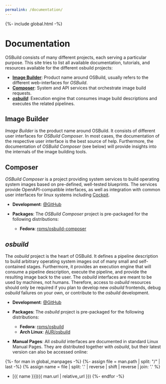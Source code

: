 ```yaml
---
permalink: /documentation/
---
```

{%- include global.html -%}

# Documentation

OSBuild consists of many different projects, each serving a particular purpose.
This site tries to list all available documentation, tutorials, and resources
available for the different osbuild projects:

* [**Image Builder**](#image-builder): Product name around OSBuild, usually
  refers to the different web-interfaces for *OSBuild*.
* [**Composer**](#composer): System and API services that orchestrate image
  build requests.
* [**_osbuild_**](#osbuild): Execution engine that consumes image build
  descriptions and executes the related pipelines.

## Image Builder

_Image Builder_ is the product name around OSBuild. It consists of different
user interfaces for _OSBuild Composer_. In most cases, the documentation of the
respective user interface is the best source of help. Furthermore, the
documentation of _OSBuild Composer_ (see below) will provide insights into the
internals of the image building tools.

## Composer

_OSBuild Composer_ is a project providing system services to build operating
system images based on pre-defined, well-tested blueprints. The services
provide OpenAPI-compatible interfaces, as well as integration with common user
interfaces for linux systems including [Cockpit](https://cockpit-project.org).

* **Development**: [@GitHub](https://github.com/osbuild/osbuild-composer)

* **Packages**: The _OSBuild Composer_ project is pre-packaged for the
  following distributions:

  * **Fedora**: [rpms/osbuild-composer](https://src.fedoraproject.org/rpms/osbuild-composer)

## _osbuild_

The _osbuild_ project is the heart of OSBuild. It defines a pipeline
description to build arbitrary operating system images out of many small and
self-contained stages. Furthermore, it provides an execution engine that will
consume a pipeline description, execute the pipeline, and provide the resulting
image back to the user. The _osbuild_ interfaces are meant to be used by
machines, not humans. Therefore, access to _osbuild_ resources should only be
required if you plan to develop new _osbuild_ frontends, debug _osbuild_
failures on your own, or contribute to the _osbuild_ development.

* **Development**: [@GitHub](https://github.com/osbuild/osbuild)

* **Packages**: The _osbuild_ project is pre-packaged for the following
  distributions:

  * **Fedora**: [rpms/osbuild](https://src.fedoraproject.org/rpms/osbuild)
  * **Arch Linux**: [AUR/osbuild](https://aur.archlinux.org/packages/osbuild/)

* **Manual Pages**: All _osbuild_ interfaces are documented in standard Linux
  Manual Pages. They are distributed together with _osbuild_, but their latest
  version can also be accessed online:

{%- for man in global_manpages -%}
{%- assign file = man.path | split: "/" | last -%}
{% assign name = file | split: '.' | reverse | shift | reverse | join: '.' %}
  * [{{ name }}]({{ man.url | relative_url }})
{%- endfor -%}
